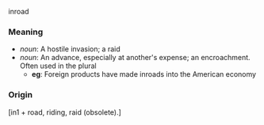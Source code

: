 inroad
### Meaning
+ _noun_: A hostile invasion; a raid
+ _noun_: An advance, especially at another's expense; an encroachment. Often used in the plural
    + __eg__: Foreign products have made inroads into the American economy

### Origin

[in1 + road, riding, raid (obsolete).]
